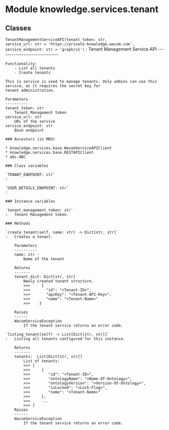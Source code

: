 Module knowledge.services.tenant
================================

Classes
-------

`TenantManagementServiceAPI(tenant_token: str, service_url: str = 'https://private-knowledge.wacom.com', service_endpoint: str = 'graph/v1')`
:   Tenant Management Service API
    -----------------------------
    
    Functionality:
        - List all tenants
        - Create tenants
    
    This is service is used to manage tenants. Only admins can use this service, as it requires the secret key for
    tenant administration.
    
    Parameters
    ----------
    tenant_token: str
        Tenant Management token
    service_url: str
        URL of the service
    service_endpoint: str
        Base endpoint

    ### Ancestors (in MRO)

    * knowledge.services.base.WacomServiceAPIClient
    * knowledge.services.base.RESTAPIClient
    * abc.ABC

    ### Class variables

    `TENANT_ENDPOINT: str`
    :

    `USER_DETAILS_ENDPOINT: str`
    :

    ### Instance variables

    `tenant_management_token: str`
    :   Tenant Management token.

    ### Methods

    `create_tenant(self, name: str) ‑> Dict[str, str]`
    :   Creates a tenant.
        
        Parameters
        ----------
        name: str -
            Name of the tenant
        
        Returns
        -------
        tenant_dict: Dict[str, str]
            Newly created tenant structure.
            >>>     {
            >>>       "id": "<Tenant-ID>",
            >>>       "apiKey": "<Tenant-API-Key>",
            >>>       "name": "<Tenant-Name>"
            >>>    }
        
        Raises
        ------
        WacomServiceException
            If the tenant service returns an error code.

    `listing_tenant(self) ‑> List[Dict[str, str]]`
    :   Listing all tenants configured for this instance.
        
        Returns
        -------
        tenants:  List[Dict[str, str]]
            List of tenants:
            >>> [
            >>>     {
            >>>        "id": "<Tenant-ID>",
            >>>        "ontologyName": "<Name-Of-Ontology>",
            >>>        "ontologyVersion": "<Version-Of-Ontology>",
            >>>        "isLocked": "<Lock-Flag>",
            >>>        "name": "<Tenant-Name>"
            >>>     },
            >>>     ...
            >>> ]
        Raises
        ------
        WacomServiceException
            If the tenant service returns an error code.